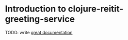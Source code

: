 # Introduction to clojure-reitit-greeting-service

TODO: write [great documentation](http://jacobian.org/writing/what-to-write/)
